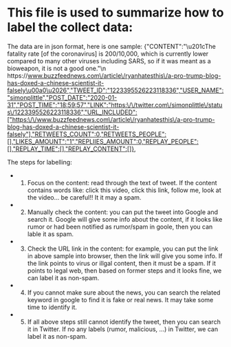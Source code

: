 # This file is used to summarize how to label the collect data:

The data are in json format, here is one sample:
{"CONTENT":"\u201cThe fatality rate [of the coronavirus] is 200\/10,000, which is currently lower compared to many other viruses including SARS, so if it was meant as a bioweapon, it is not a good one.\"\n https:\/\/www.buzzfeednews.com\/article\/ryanhatesthis\/a-pro-trump-blog-has-doxed-a-chinese-scientist-it-falsely\u00a0\u2026","TWEET_ID":"1223395526223118336","USER_NAME":"simonplittle","POST_DATE":"2020-01-31","POST_TIME":"18:59:57","LINK":"https:\/\/twitter.com\/simonplittle\/status\/1223395526223118336","URL_INCLUDED":["https:\/\/www.buzzfeednews.com\/article\/ryanhatesthis\/a-pro-trump-blog-has-doxed-a-chinese-scientist-it-falsely"],"RETWEETS_COUNT":0,"RETWEETS_PEOPLE":[],"LIKES_AMOUNT":"1","REPLIIES_AMOUNT":0,"REPLAY_PEOPLE":[],"REPLAY_TIME":[],"REPLAY_CONTENT":[]},

The steps for labelling:
* 1. Focus on the content: read through the text of tweet. If the content contains words like: click this video, click this link, follow me, look at the video... be careful!! It it may a spam.
* 2. Manually check the content: you can put the tweet into Google and search it. Google will give some info about the content, if it looks like rumor or had been notified as rumor/spam in goole, then you can lable it as spam.
* 3. Check the URL link in the content: for example, you can put the link in above sample into browser, then the link will give you some info. If the link points to virus or illgal content, then it must be a spam. If it points to legal web, then based on former steps and it looks fine, we can label it as non-spam.
* 4. If you cannot make sure about the news, you can search the related keyword in google to find it is fake or real news. It may take some time to identify it.
* 5. If all above steps still cannot identify the tweet, then you can search it in Twitter. If no any labels (rumor, malicious, ...) in Twitter, we can label it as non-spam.
